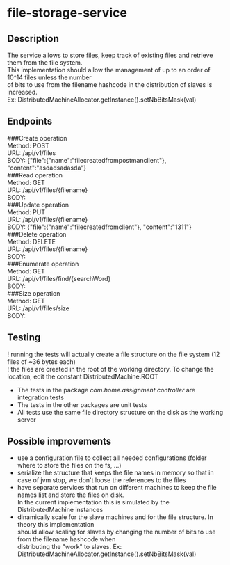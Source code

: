 # file-storage-service

## Description
The service allows to store files, keep track of existing files and retrieve them from the file system. </br>
This implementation should allow the management of up to an order of 10^14 files unless the number </br>
of bits to use from the filename hashcode in the distribution of slaves is increased. </br>
Ex: DistributedMachineAllocator.getInstance().setNbBitsMask(val)
## Endpoints
###Create operation</br>
Method: POST</br>
URL: /api/v1/files</br>
BODY: {"file":{"name":"filecreatedfrompostmanclient"}, "content":"asdadsadasda"}</br>
###Read operation</br>
Method: GET</br>
URL: /api/v1/files/{filename}</br>
BODY: </br>
###Update operation</br>
Method: PUT</br>
URL: /api/v1/files/{filename}</br>
BODY: {"file":{"name":"filecreatedfromclient"}, "content":"1311"}</br>
###Delete operation</br>
Method: DELETE</br>
URL: /api/v1/files/{filename}</br>
BODY: </br>
###Enumerate operation</br>
Method: GET</br>
URL: /api/v1/files/find/{searchWord}</br>
BODY: </br>
###Size operation</br>
Method: GET</br>
URL: /api/v1/files/size</br>
BODY: </br>
## Testing
! running the tests will actually create a file structure on the file system (12 files of ~36 bytes each)</br>
! the files are created in the root of the working directory. To change the location, edit the constant DistributedMachine.ROOT</br>
- The tests in the package <i>com.home.assignment.controller</i> are integration tests </br>
- The tests in the other packages are unit tests</br>
- All tests use the same file directory structure on the disk as the working server
## Possible improvements
- use a configuration file to collect all needed configurations (folder where to store the files on the fs, ...)
- serialize the structure that keeps the file names in memory so that in case of jvm stop, we don't loose the references to the files
- have separate services that run on different machines to keep the file names list and store the files on disk. </br>
In the current implementation this is simulated by the DistributedMachine instances
- dinamically scale for the slave machines and for the file structure. In theory this implementation </br>
should allow scaling for slaves by changing the number of bits to use from the filename hashcode when </br>
distributing the "work" to slaves. Ex: DistributedMachineAllocator.getInstance().setNbBitsMask(val)